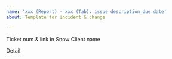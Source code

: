 ```yaml
---
name: 'xxx (Report) - xxx (Tab): issue description_due date'
about: Template for incident & change

---
```


Ticket num & link in Snow
Client name

Detail
